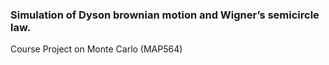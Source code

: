 ### Simulation of Dyson brownian motion and Wigner’s semicircle law.
Course Project on Monte Carlo (MAP564)
